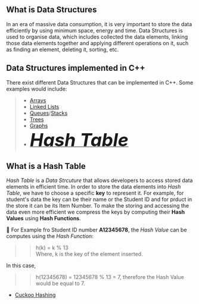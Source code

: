 ## What is Data Structures
  In an era of massive data consumption, it is very important to store the data efficiently by using minimum space, energy and time. Data Structures is used to organise data, which includes collected the data elements, linking those data elements together and applying different operations on it, such as finding an element, deleting it, sorting, etc.
  
  ## Data Structures implemented in C++
  There exist different Data Structures that can be implemented in C++. Some examples would include:
  
   >-   [Arrays](http://www.cplusplus.com/doc/tutorial/arrays/)
   >-   [Linked Lists](https://www.geeksforgeeks.org/data-structures/linked-list/)
   >-   [Queues](http://www.cplusplus.com/reference/queue/queue/)/[Stacks](http://www.cplusplus.com/reference/stack/stack/)
   >-   [Trees](https://www.geeksforgeeks.org/binary-tree-set-1-introduction/)
   >-   [Graphs](https://stackoverflow.com/questions/5493474/graph-implementation-c)
   >-   [<font size="30">___Hash Table___</font>](https://github.com/vardtlv/Tutorials/blob/master/DataStructeres/README.md#what-are-hash-maps)
   
  ## What is a Hash Table
  _Hash Table_ is a _Data Strcuture_ that allows developers to access stored data elements in efficient time. In order to store the data elements into _Hash Table_, we have to choose a specific __key__ to represent it. For example, for student's data the key can be their name or the Student ID and for prduct in the store it can be its Item Number. To make the storing and accessing the data even more efficient we compress the keys by computing their __Hash Values__ using __Hash Functions__. 
  
   :small_blue_diamond: For Example fro Student ID number __A12345678__, the _Hash Value_ can be computes using the _Hash Function_:
    
   >>  h(k) = k % 13   
   >>  Where, k is the key of the element inserted.
   
   In this case,
   >>  h(12345678) = 12345678 % 13 = 7, therefore the Hash Value would be equal to 7.
    

  
   -  [Cuckoo Hashing](https://github.com/vardtlv/Tutorials/blob/master/DataStructeres/CuckooHashing.md#cuckoo-hashing)
  
